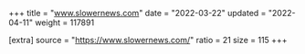 +++
title = "www.slowernews.com"
date = "2022-03-22"
updated = "2022-04-11"
weight = 117891

[extra]
source = "https://www.slowernews.com/"
ratio = 21
size = 115
+++
